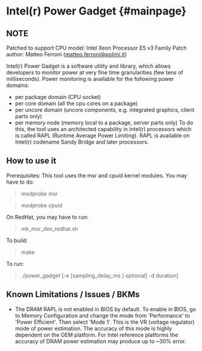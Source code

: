 Intel(r) Power Gadget    {#mainpage}
=======================

NOTE
----
Patched to support CPU model: Intel Xeon Processor E5 v3 Family
Patch author: Matteo Ferroni (matteo.ferroni@polimi.it)


Intel(r) Power Gadget is a software utility and library, which allows developers 
to monitor power at very fine time granularities (few tens of milliseconds). 
Power monitoring is available for the following power domains: 
- per package domain (CPU socket)
- per core domain (all the cpu cores on a package)
- per uncore domain (uncore components, e.g. integrated graphics, client parts
  only) 
- per memory node (memory local to a package, server parts only) 
To do this, the tool uses an architected capability in
Intel(r) processors which is called RAPL (Runtime Average Power Limiting).
RAPL is available on Intel(r) codename Sandy Bridge and later processors. 


How to use it
-----------------------------------

Prerequisites: 
This tool uses the msr and cpuid kernel modules. You may have to do: 
> modprobe msr 

> modprobe cpuid 

On RedHat, you may have to run: 
> mk_msr_dev_redhat.sh

To build: 
> make

To run: 
> ./power_gadget [-e [sampling_delay_ms ] optional] -d duration]


Known Limitations / Issues / BKMs
-----------------------------------

- The DRAM RAPL is not enabled in BIOS by default.
To enable in BIOS, go to Memory Configuration and change the mode from
'Performance' to 'Power Efficient'. Then select 'Mode 1'. This is the 
VR (voltage regulator) mode of power estimation. The accuracy of this mode
is highly dependent on the OEM platform. For Intel reference platforms the 
accuracy of DRAM power estimation may produce up to ~30% error. 

 
